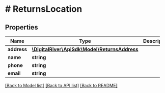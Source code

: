 # # ReturnsLocation

## Properties

Name | Type | Description | Notes
------------ | ------------- | ------------- | -------------
**address** | [**\DigitalRiver\ApiSdk\Model\ReturnsAddress**](ReturnsAddress.md) |  |
**name** | **string** |  | [optional]
**phone** | **string** |  | [optional]
**email** | **string** |  | [optional]

[[Back to Model list]](../../README.md#models) [[Back to API list]](../../README.md#endpoints) [[Back to README]](../../README.md)
